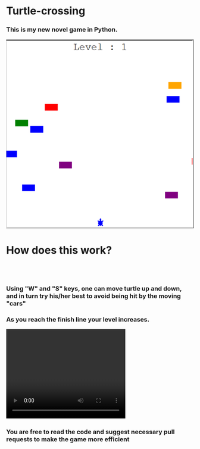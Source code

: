 # Turtle-crossing

### This is my new novel game in Python.

<img src = "game.png"></img>
<h1>How does this work?</h1>

<br></br>

<h3> Using "W" and "S" keys, one can move turtle up and down, and in turn try his/her best to avoid being hit by the moving "cars"</h3>
<h3> As you reach the finish line your level increases. </h3>

<video width="320" height="240" controls>
  <source src="game_video.mp4" type="video/mp4">
</video>


<h3> You are free to read the code and suggest necessary pull requests to make the game more efficient</h3>

